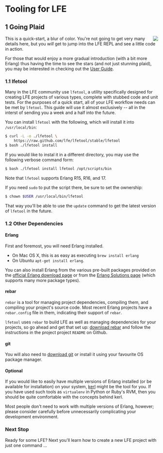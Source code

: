 # Tooling for LFE

## 1 Going Plaid

<img src="https://raw.github.com/lfe/docs/master/images/plaid.jpg"
     style="float: right;">
This is a quick-start, a blur of color. You're not going to get very many details here, but you *will* get to jump into the LFE REPL and see a little code in action.

For those that would enjoy a more gradual introduction (with a bit more Erlang) thus having the time to see the stars (and not just stunning plaid), you may be interested in checking out the
<a href="http://docs.lfe.io/user-guide/intro/1.html">User Guide</a>.


### 1.1 lfetool

Many in the LFE community use ``lfetool``, a utility specifically designed for creating LFE projects of various types, complete with stubbed code and unit tests.
For the purposes of a quick start, all of your LFE workflow needs can be met by  ``lfetool``. This guide will use it almost exclusively -- all in the interst of
sending you a week and a half into the future.

You can install ``lfetool`` with the following, which will install it into ``/usr/local/bin``:

```bash
$ curl -L -o ./lfetool \
    https://raw.github.com/lfe/lfetool/stable/lfetool
$ bash ./lfetool install
```

If you would like to instal it in a different directory, you may use the following verbose command form:

```bash
$ bash ./lfetool install lfetool /opt/scripts/bin
```

Note that ``lfetool`` supports Erlang R15, R16, and 17.

If you need ``sudo`` to put the script there, be sure to set the ownership:

```bash
$ chown $USER /usr/local/bin/lfetool
```

That way you'll be able to use the ``update`` command to get the latest version
of ``lfetool`` in the future.


### 1.2 Other Dependencies

#### Erlang

First and foremost, you will need Erlang installed.

 * On Mac OS X, this is as easy as executing ```brew install erlang```
 * On Ubuntu ```apt-get install erlang```.

You can also install Erlang from the various pre-built packages
provided on the <a href="http://www.erlang.org/download.html">official Erlang
download page</a> or from the
<a href="https://www.erlang-solutions.com/downloads/download-erlang-otp">Erlang
Solutions page</a> (which supports many more package types).


#### rebar

``rebar`` is a tool for managing project dependencies, compiling them, and compiling your project's source code. Most recent Erlang projects have a ``rebar.config`` file in them, indicating their support of ``rebar``.

``lfetool`` uses ```rebar``` to build LFE as well as managing dependencies for your projects, so go ahead and get that set up:
<a href="https://github.com/basho/rebar">download rebar</a> and follow the instructions in the project project ``README`` on Github.

#### git

You will also need to <a href="http://git-scm.com/downloads">download git</a> or
install it using your favourite OS package manager.

#### Optional

If you would like to easily have multiple versions of Erlang installed (or be available for installation) on your system, <a href="https://github.com/spawngrid/kerl">kerl</a> might be the tool for you. If you have used such tools as ``virtualenv`` in Python or Ruby's RVM, then you should be quite comfortable with the concepts behind kerl.

Most people don't need to work with multiple versions of Erlang, however; please consider carefully before unnecessarily complicating your development environment.


### Next Stop

Ready for some LFE? Next you'll learn how to create a new LFE project with
just one command ...

